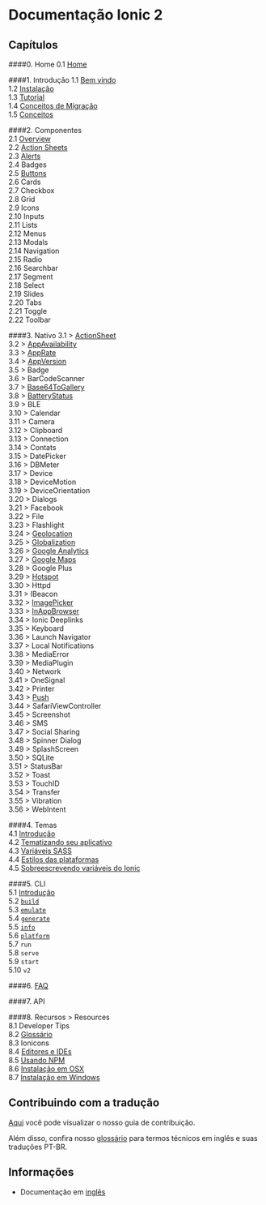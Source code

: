 # Documentação Ionic 2


## Capítulos  

####0. Home
0.1 [Home](/chapters/00-home)

####1. Introdução
1.1 [Bem vindo](chapters/01-introducao/01a-welcome.md)   
1.2 [Instalação](chapters/01-introducao/01b-instalation.md)   
1.3 [Tutorial](chapters/01-introducao/01c-tutorial.md)  
1.4 [Conceitos de Migração](chapters/01-introducao/01d-migration.md)  
1.5 [Conceitos](chapters/01-introducao/01e-core-concepts.md)  

####2. Componentes    
2.1 [Overview](chapters/02-componentes/2a-overview.md)   
2.2 [Action Sheets](chapters/02-componentes/2b-action-sheets.md)  
2.3 [Alerts](chapters/02-componentes/2c-alertas.md)  
2.4 Badges  
2.5 [Buttons](chapters/02-componentes/2e-botoes.md)  
2.6 Cards  
2.7 Checkbox  
2.8 Grid  
2.9 Icons  
2.10 Inputs  
2.11 Lists  
2.12 Menus  
2.13 Modals  
2.14 Navigation  
2.15 Radio  
2.16 Searchbar  
2.17 Segment  
2.18 Select  
2.19 Slides  
2.20 Tabs  
2.21 Toggle  
2.22 Toolbar

####3. Nativo
3.1 > [ActionSheet](3a-actionSheet.md)  
3.2 > [AppAvailability](3b-appAvailability.md)  
3.3 > [AppRate](3c-appRate.md)  
3.4 > [AppVersion](3d-appVersion.md)  
3.5 > Badge  
3.6 > BarCodeScanner  
3.7 > [Base64ToGallery](3g-base64togallery.md)  
3.8 > [BatteryStatus](3h-batteryStatus.md)  
3.9 > BLE  
3.10 > Calendar  
3.11 > Camera  
3.12 > Clipboard  
3.13 > Connection  
3.14 > Contats  
3.15 > DatePicker  
3.16 > DBMeter  
3.17 > Device  
3.18 > DeviceMotion  
3.19 > DeviceOrientation  
3.20 > Dialogs  
3.21 > Facebook  
3.22 > File  
3.23 > Flashlight  
3.24 > [Geolocation](3w-geolocation.md)   
3.25 > [Globalization](325-globalization.md)  
3.26 > [Google Analytics](326-analytics.md)   
3.27 > [Google Maps](3za-googleMaps.md)   
3.28 > Google Plus  
3.29 > [Hotspot](329-hotspot.md)  
3.30 > Httpd  
3.31 > IBeacon  
3.32 > [ImagePicker](332-imagepicker.md)  
3.33 > [InAppBrowser](333-inappbrowser.md)  
3.34 > Ionic Deeplinks  
3.35 > Keyboard  
3.36 > Launch Navigator  
3.37 > Local Notifications  
3.38 > MediaError   
3.39 > MediaPlugin  
3.40 > Network  
3.41 > OneSignal  
3.42 > Printer  
3.43 > [Push](3v-push.md)  
3.44 > SafariViewController   
3.45 > Screenshot   
3.46 > SMS    
3.47 > Social Sharing  
3.48 > Spinner Dialog  
3.49 > SplashScreen   
3.50 > SQLite   
3.51 > StatusBar      
3.52 > Toast  
3.53 > TouchID  
3.54 > Transfer   
3.55 > Vibration    
3.56 > WebIntent  


####4. Temas  
4.1 [Introdução](chapters/04-temas/4a-intro.md)  
4.2 [Tematizando seu aplicativo](chapters/04-temas/4b-theming-your-ionic-app.md)  
4.3 [Variáveis SASS](chapters/04-temas/4c-sass-variables.md)  
4.4 [Estilos das plataformas](chapters/04-temas/4d-platform-vars.md)  
4.5 [Sobreescrevendo variáveis do Ionic](chapters/04-temas/4e-overriding-ionic-variables.md)

####5. CLI  
5.1 [Introdução](chapters/05-cli/5a-intro.md)   
5.2 [`build`](chapters/05-cli/5b-build.md)  
5.3 [`emulate`](chapters/05-cli/5c-emulate.md)  
5.4 [`generate`](chapters/05-cli/5d-generate.md)  
5.5 [`info`](chapters/05-cli/5e-info.md)  
5.6 [`platform`](chapters/05-cli/5f-platform.md)  
5.7 `run`  
5.8 `serve`  
5.9 `start`  
5.10 `v2`

####6. [FAQ](chapters/06-faq/01-faq.md)

####7. API

####8. Recursos > Resources  
8.1 Developer Tips  
8.2 [Glossário](chapters/08-recursos/08b-ionic-developer-glossary.md)  
8.3 Ionicons  
8.4 [Editores e IDEs](chapters/08-recursos/08d-editors-and-ides.md)   
8.5 [Usando NPM](chapters/08-recursos/08e-using-npm.md)  
8.6 [Instalação em OSX](chapters/08-recursos/08f-mac-setup.md)<br/>
8.7 [Instalação em Windows](chapters/08-recursos/08g-windows-setup.md)


## Contribuindo com a tradução  

[Aqui](https://github.com/IonicBrazil/ionic2-docs/blob/master/CONTRIBUTING.md) você pode visualizar o nosso guia de contribuição.  

Além disso, confira nosso [glossário](https://github.com/IonicBrazil/ionic2-docs/blob/master/glossario.md) para termos técnicos em inglês e suas traduções PT-BR.


## Informações  

* Documentação em [inglês](http://ionicframework.com/docs/v2/)
